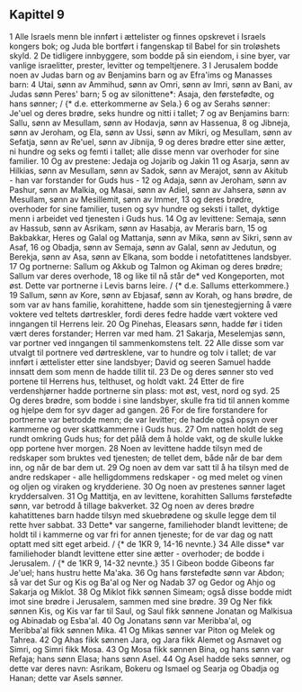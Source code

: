 ## Kapittel 9

1 Alle Israels menn ble innført i ættelister og finnes opskrevet i Israels kongers bok; og Juda ble bortført i fangenskap til Babel for sin troløshets skyld.
2 De tidligere innbyggere, som bodde på sin eiendom, i sine byer, var vanlige israelitter, prester, levitter og tempeltjenere.
3 I Jerusalem bodde noen av Judas barn og av Benjamins barn og av Efra'ims og Manasses barn:
4 Utai, sønn av Ammihud, sønn av Omri, sønn av Imri, sønn av Bani, av Judas sønn Peres' barn;
5 og av silonittene*: Asaja, den førstefødte, og hans sønner; / {* d.e. etterkommerne av Sela.}
6 og av Serahs sønner: Je'uel og deres brødre, seks hundre og nitti i tallet;
7 og av Benjamins barn: Sallu, sønn av Mesullam, sønn av Hodavja, sønn av Hassenua,
8 og Jibneja, sønn av Jeroham, og Ela, sønn av Ussi, sønn av Mikri, og Mesullam, sønn av Sefatja, sønn av Re'uel, sønn av Jibnija,
9 og deres brødre etter sine ætter, ni hundre og seks og femti i tallet; alle disse menn var overhoder for sine familier.
10 Og av prestene: Jedaja og Jojarib og Jakin
11 og Asarja, sønn av Hilkias, sønn av Mesullam, sønn av Sadok, sønn av Merajot, sønn av Akitub - han var forstander for Guds hus -
12 og Adaja, sønn av Jeroham, sønn av Pashur, sønn av Malkia, og Masai, sønn av Adiel, sønn av Jahsera, sønn av Mesullam, sønn av Mesillemit, sønn av Immer,
13 og deres brødre, overhoder for sine familier, tusen og syv hundre og seksti i tallet, dyktige menn i arbeidet ved tjenesten i Guds hus.
14 Og av levittene: Semaja, sønn av Hassub, sønn av Asrikam, sønn av Hasabja, av Meraris barn,
15 og Bakbakkar, Heres og Galal og Mattanja, sønn av Mika, sønn av Sikri, sønn av Asaf,
16 og Obadja, sønn av Semaja, sønn av Galal, sønn av Jedutun, og Berekja, sønn av Asa, sønn av Elkana, som bodde i netofatittenes landsbyer.
17 Og portnerne: Sallum og Akkub og Talmon og Akiman og deres brødre; Sallum var deres overhode,
18 og like til nå står de* ved Kongeporten, mot øst. Dette var portnerne i Levis barns leire. / {* d.e. Sallums etterkommere.}
19 Sallum, sønn av Kore, sønn av Ebjasaf, sønn av Korah, og hans brødre, de som var av hans familie, korahittene, hadde som sin tjenestegjerning å være voktere ved teltets dørtreskler, fordi deres fedre hadde vært voktere ved inngangen til Herrens leir.
20 Og Pinehas, Eleasars sønn, hadde før i tiden vært deres forstander; Herren var med ham.
21 Sakarja, Meselemjas sønn, var portner ved inngangen til sammenkomstens telt.
22 Alle disse som var utvalgt til portnere ved dørtresklene, var to hundre og tolv i tallet; de var innført i ættelister etter sine landsbyer; David og seeren Samuel hadde innsatt dem som menn de hadde tillit til.
23 De og deres sønner sto ved portene til Herrens hus, telthuset, og holdt vakt.
24 Etter de fire verdenshjørner hadde portnerne sin plass: mot øst, vest, nord og syd.
25 Og deres brødre, som bodde i sine landsbyer, skulle fra tid til annen komme og hjelpe dem for syv dager ad gangen.
26 For de fire forstandere for portnerne var betrodde menn; de var levitter; de hadde også opsyn over kammerne og over skattkammerne i Guds hus.
27 Om natten holdt de seg rundt omkring Guds hus; for det pålå dem å holde vakt, og de skulle lukke opp portene hver morgen.
28 Noen av levittene hadde tilsyn med de redskaper som bruktes ved tjenesten; de tellet dem, både når de bar dem inn, og når de bar dem ut.
29 Og noen av dem var satt til å ha tilsyn med de andre redskaper - alle helligdommens redskaper - og med melet og vinen og oljen og viraken og krydderiene.
30 Og noen av prestenes sønner laget kryddersalven.
31 Og Mattitja, en av levittene, korahitten Sallums førstefødte sønn, var betrodd å tillage bakverket.
32 Og noen av deres brødre kahatittenes barn hadde tilsyn med skuebrødene og skulle legge dem til rette hver sabbat.
33 Dette* var sangerne, familiehoder blandt levittene; de holdt til i kammerne og var fri for annen tjeneste; for de var dag og natt optatt med sitt eget arbeid. / {* de 1KR 9, 14-16 nevnte.}
34 Alle disse* var familiehoder blandt levittene etter sine ætter - overhoder; de bodde i Jerusalem. / {* de 1KR 9, 14-32 nevnte.}
35 I Gibeon bodde Gibeons far Je'uel; hans hustru hette Ma'aka.
36 Og hans førstefødte sønn var Abdon; så var det Sur og Kis og Ba'al og Ner og Nadab
37 og Gedor og Ahjo og Sakarja og Miklot.
38 Og Miklot fikk sønnen Simeam; også disse bodde midt imot sine brødre i Jerusalem, sammen med sine brødre.
39 Og Ner fikk sønnen Kis, og Kis var far til Saul, og Saul fikk sønnene Jonatan og Malkisua og Abinadab og Esba'al.
40 Og Jonatans sønn var Meribba'al, og Meribba'al fikk sønnen Mika.
41 Og Mikas sønner var Piton og Melek og Tahrea.
42 Og Ahas fikk sønnen Jara, og Jara fikk Alemet og Asmavet og Simri, og Simri fikk Mosa.
43 Og Mosa fikk sønnen Bina, og hans sønn var Refaja; hans sønn Elasa; hans sønn Asel.
44 Og Asel hadde seks sønner, og dette var deres navn: Asrikam, Bokeru og Ismael og Searja og Obadja og Hanan; dette var Asels sønner.
